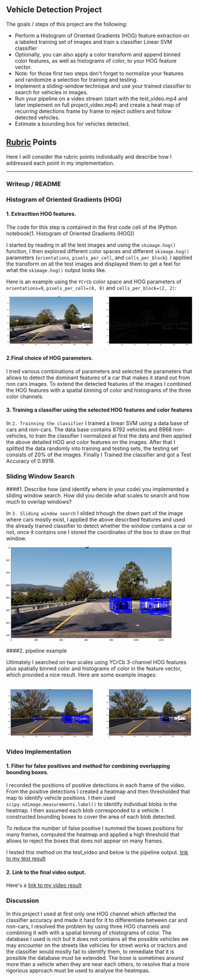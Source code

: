 
## Vehicle Detection Project

The goals / steps of this project are the following:

* Perform a Histogram of Oriented Gradients (HOG) feature extraction on a labeled training set of images and train a classifier Linear SVM classifier
* Optionally, you can also apply a color transform and append binned color features, as well as histograms of color, to your HOG feature vector. 
* Note: for those first two steps don't forget to normalize your features and randomize a selection for training and testing.
* Implement a sliding-window technique and use your trained classifier to search for vehicles in images.
* Run your pipeline on a video stream (start with the test_video.mp4 and later implement on full project_video.mp4) and create a heat map of recurring detections frame by frame to reject outliers and follow detected vehicles.
* Estimate a bounding box for vehicles detected.

[//]: # (Image References)
[image1]: ./img1.png
[image2]: ./img2.png
[image3]: ./img3.png

[video1]: ./test_output.mp4
[video2]: ./project_output.mp4


## [Rubric](https://review.udacity.com/#!/rubrics/513/view) Points
Here I will consider the rubric points individually and describe how I addressed each point in my implementation.  

---
### Writeup / README

### Histogram of Oriented Gradients (HOG)

#### 1. Extracttion HOG features.

The code for this step is contained in the first code cell of the IPython notebook(1. Histogram of Oriented Gradients (HOG))

I started by reading in all the test images and using the `skimage.hog()` function, I then explored different color spaces and different `skimage.hog()` parameters (`orientations`, `pixels_per_cell`, and `cells_per_block`).  I appllied the transform on all the test images and displayed them to get a feel for what the `skimage.hog()` output looks like.

Here is an example using the `YCrCb` color space and HOG parameters of `orientations=9`, `pixels_per_cell=(8, 8)` and `cells_per_block=(2, 2)`:


![HOG Features][image1]

#### 2.Final choice of HOG parameters.

I tried various combinations of parameters and selected the parameters that allows to detect the dominant features of a car that makes it stand out from non cars images.
To extend the detected features of the images I combined the HOG features with a spatial binning of color and histograms of the three color channels.

#### 3. Training a classifier using the selected HOG features and color features

In `2. Trainning the classifier` I trained a linear SVM using a data base of cars and non-cars.
The data base contains 8792  vehicles and 8968  non-vehicles, to train the classifier I normalized at first the data and then applied the above detailed HOG and color features on the images. After that I splitted the data randomly into training and testing sets, the testing set consists of 20% of the images.
Finally I Trained the classifier and got a Test Accuracy of 0.9918.

### Sliding Window Search

####1. Describe how (and identify where in your code) you implemented a sliding window search.  How did you decide what scales to search and how much to overlap windows?

In `3. Sliding window search` I slided trhough the down part of the image where cars mostly exist, I applied the above described features and used the already trained classifier to detect whether the window contains a car or not, once it contains one I stored the coordinates of the box to draw on that window.

![alt text][image2]

####2. pipeline example

Ultimately I searched on two scales using YCrCb 3-channel HOG features plus spatially binned color and histograms of color in the feature vector, which provided a nice result.  Here are some example images:

![alt text][image3]
---

### Video Implementation

#### 1. Filter for false positives and method for combining overlapping bounding boxes.

I recorded the positions of positive detections in each frame of the video.  From the positive detections I created a heatmap and then thresholded that map to identify vehicle positions.  I then used `scipy.ndimage.measurements.label()` to identify individual blobs in the heatmap.  I then assumed each blob corresponded to a vehicle.  I constructed bounding boxes to cover the area of each blob detected.

To reduce the number of false positive I summed the boxes positions for many frames, computed the heatmap and applied a high threshold that allows to reject the boxes that does not appear on many frames.

I tested this method on the test_video and below is the pipeline output.
[link to my test result](./test_output.mp4)

#### 2. Link to the final video output.
Here's a [link to my video result](./project_output.mp4)

### Discussion
In this project I used at first only one HOG channel which affected the classifier accuracy and made it hard for it to differentiate between car and non-cars, I resolved the problem by using three HOG channels and combining it with with a spatial binning of chistograms of color. The database I used is rich but it does not contains all the possible vehicles we may encounter on the streets like vehicles for street works or tractors and the classifier would mostly fail to identify them, to remediate that it is possible the database must be extended.
The boxe is sometimes around more than a vehicle when they are near each others, to resolve that a more rigorious approach must be used to analyse the heatmpas.
